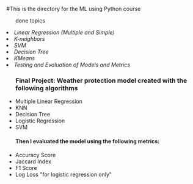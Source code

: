 #This is the directory for the ML using Python course
<ul>done topics</ul>
<i>
<li>Linear Regression (Multiple and Simple)
<li>K-neighbors
<li>SVM
<li>Decision Tree
<li>KMeans
<li>Testing and Evaluation of Models and Metrics
</i>
</ul>

<ul><h3>Final Project: Weather protection model created with the following algorithms</h3>
<li>Multiple Linear Regression</li>
<li>KNN</li>
<li>Decision Tree</li>
<li>Logistic Regression</li>
<li>SVM</li></ul>
<ul><h4>Then I evaluated the model using the following metrics:</h4>
<li>Accuracy Score</li>
<li>Jaccard Index</li>
<li>F1 Score</li>
<li>Log Loss "for logistic regression only"</li>
</ul>
